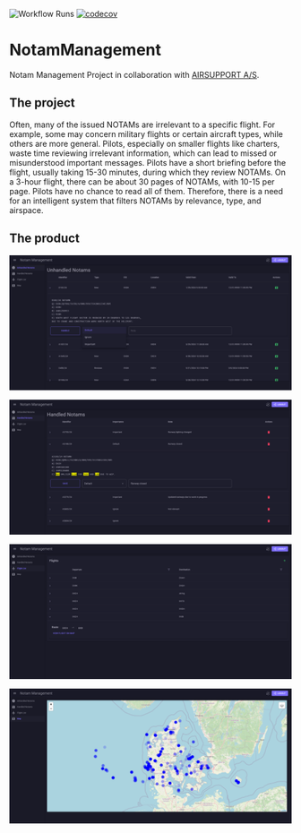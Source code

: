 ![Workflow Runs](https://github.com/j4asper/NotamManagement/actions/workflows/CI-Workflow.yml/badge.svg)
[![codecov](https://codecov.io/gh/j4asper/NotamManagement/graph/badge.svg?token=0ORR80EARI)](https://codecov.io/gh/j4asper/NotamManagement)
# NotamManagement
Notam Management Project in collaboration with [AIRSUPPORT A/S](https://ppsflightplanning.com/).

## The project

Often, many of the issued NOTAMs are irrelevant to a specific flight. For example, some may concern military flights or certain aircraft types, while others are more general. Pilots, especially on smaller flights like charters, waste time reviewing irrelevant information, which can lead to missed or misunderstood important messages. Pilots have a short briefing before the flight, usually taking 15-30 minutes, during which they review NOTAMs. On a 3-hour flight, there can be about 30 pages of NOTAMs, with 10-15 per page. Pilots have no chance to read all of them. Therefore, there is a need for an intelligent system that filters NOTAMs by relevance, type, and airspace.

## The product

![Screenshot](.github/images/notam-management-1.png)

![Screenshot](.github/images/notam-management-2.png)

![Screenshot](.github/images/notam-management-3.png)

![Screenshot](.github/images/notam-management-4.png)
